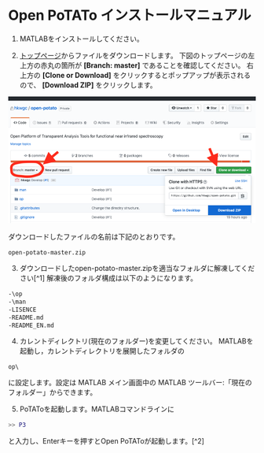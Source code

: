 # Open PoTATo インストールマニュアル



1. MATLABをインストールしてください。

2. [トップページ](https://github.com/hkwgc/open-potato)からファイルをダウンロードします。
下図のトップページの左上方の赤丸の箇所が **[Branch: master]** であることを確認してください。
右上方の **[Clone or Download]** をクリックするとポップアップが表示されるので、 **[Download ZIP]** をクリックします。

![image-20200331115438748](install-potato.assets/image-20200331115438748.png)



ダウンロードしたファイルの名前は下記のとおりです。

```
open-potato-master.zip
```




3. ダウンロードしたopen-potato-master.zipを適当なフォルダに解凍してください[^1] 
   解凍後のフォルダ構成は以下のようになります。

```
-\op
-\man
-LISENCE
-README.md
-README_EN.md
```

4. カレントディレクトリ(現在のフォルダー)を変更してください。
   MATLABを起動し，カレントディレクトリを展開したフォルダの

```
op\
```

に設定します。設定は MATLAB メイン画面中の MATLAB ツールバー:「現在のフォルダー」からできます。



5. PoTAToを起動します。MATLABコマンドラインに

``` matlab
>> P3
```

と入力し、Enterキーを押すとOpen PoTAToが起動します。[^2]



